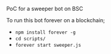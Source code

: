 PoC for a sweeper bot on BSC

To run this bot forever on a blockchain;
- `npm install forever -g`
- `cd scripts/`
- `forever start sweeper.js`
